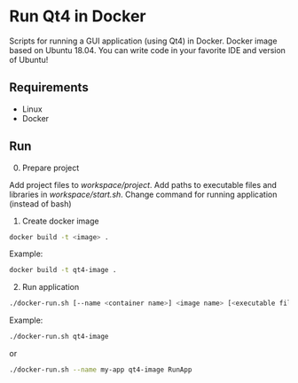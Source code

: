 # Run Qt4 in Docker
Scripts for running a GUI application (using Qt4) in Docker. Docker image based on Ubuntu 18.04. You can write code in your favorite IDE and version of Ubuntu!

## Requirements
- Linux
- Docker

## Run
0. Prepare project

Add project files to _workspace/project_.
Add paths to executable files and libraries in _workspace/start.sh_.
Change command for running application (instead of bash)

1. Create docker image
```sh
docker build -t <image> .
```

Example:
```sh
docker build -t qt4-image .
```

2. Run application
```sh
./docker-run.sh [--name <container name>] <image name> [<executable file>]
```

Example:
```sh
./docker-run.sh qt4-image
```
or
```sh
./docker-run.sh --name my-app qt4-image RunApp
```
